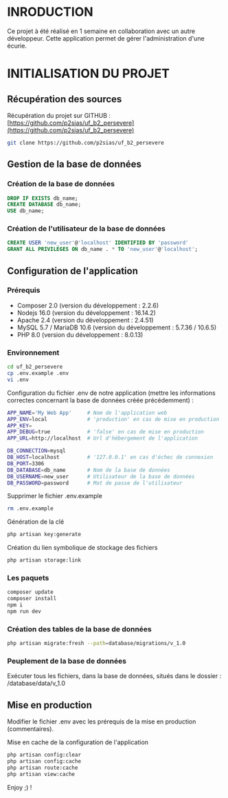 # INRODUCTION

Ce projet à été réalisé en 1 semaine en collaboration avec un autre développeur.
Cette application permet de gérer l'administration d'une écurie.

# INITIALISATION DU PROJET

## Récupération des sources

Récupération du projet sur GITHUB : [https://github.com/p2sias/uf_b2_persevere](https://github.com/p2sias/uf_b2_persevere)

```sh
git clone https://github.com/p2sias/uf_b2_persevere
```

## Gestion de la base de données

### Création de la base de données

```sql
DROP IF EXISTS db_name;
CREATE DATABASE db_name;
USE db_name;
```

### Création de l'utilisateur de la base de données

```sql
CREATE USER 'new_user'@'localhost' IDENTIFIED BY 'password'
GRANT ALL PRIVILEGES ON db_name . * TO 'new_user'@'localhost';
```

## Configuration de l'application

### Prérequis

 * Composer 2.0              (version du développement : 2.2.6)
 * Nodejs 16.0               (version du développement : 16.14.2)
 * Apache 2.4                (version du développement : 2.4.51)
 * MySQL 5.7 / MariaDB 10.6  (version du développement : 5.7.36 / 10.6.5)
 * PHP 8.0                   (version du développement : 8.0.13)

### Environnement

```sh
cd uf_b2_persevere
cp .env.example .env
vi .env
```

Configuration du fichier .env de notre application (mettre les informations correctes concernant la base de données créée précédemment) :
```sh
APP_NAME='My Web App'     # Nom de l'application web
APP_ENV=local             # 'production' en cas de mise en production
APP_KEY=
APP_DEBUG=true            # 'false' en cas de mise en production
APP_URL=http://localhost  # Url d'hébergement de l'application

DB_CONNECTION=mysql
DB_HOST=localhost         # '127.0.0.1' en cas d'échec de connexion
DB_PORT=3306
DB_DATABASE=db_name       # Nom de la base de données
DB_USERNAME=new_user      # Utilisateur de la base de données
DB_PASSWORD=password      # Mot de passe de l'utilisateur
```

Supprimer le fichier .env.example
```sh
rm .env.example
```

Génération de la clé
```sh
php artisan key:generate
```

Création du lien symbolique de stockage des fichiers
```sh
php artisan storage:link
```

### Les paquets
```sh
composer update
composer install
npm i
npm run dev
```

### Création des tables de la base de données
```sh
php artisan migrate:fresh --path=database/migrations/v_1.0
```

### Peuplement de la base de données
Exécuter tous les fichiers, dans la base de données, situés dans le dossier : /database/data/v_1.0

##  Mise en production

Modifier le fichier .env avec les prérequis de la mise en production (commentaires).

Mise en cache de la configuration de l'application
```sh
php artisan config:clear
php artisan config:cache
php artisan route:cache
php artisan view:cache
```

Enjoy ;) !
